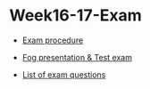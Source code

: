# Week16-17-Exam

- [Exam procedure](FirstYearExam.md)

- [Fog presentation & Test exam](ProjectPresentationTestExam.md)
- [List of exam questions](https://github.com/cphdat2sem2017-Cos/Week16-17-Exam/blob/master/COS%20-%20First%20Year%20Exam%20June%202017%20-%20Exam%20questions.pdf)



